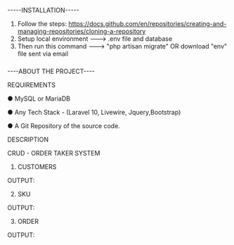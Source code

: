 -----INSTALLATION-----

1. Follow the steps: https://docs.github.com/en/repositories/creating-and-managing-repositories/cloning-a-repository
2. Setup local environment --->  .env file and database
3. Then run this command ---> "php artisan migrate" OR download "env" file sent via email


###


----ABOUT THE PROJECT----

REQUIREMENTS

● MySQL or MariaDB

● Any Tech Stack - (Laravel 10, Livewire, Jquery,Bootstrap)

● A Git Repository of the source code.


DESCRIPTION

CRUD - ORDER TAKER SYSTEM 


1. CUSTOMERS

OUTPUT:




2. SKU

OUTPUT:




3. ORDER

OUTPUT:



